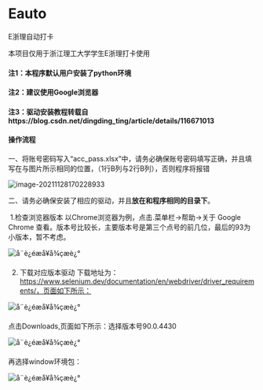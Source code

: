# Eauto
E浙理自动打卡

本项目仅用于浙江理工大学学生E浙理打卡使用

#### 注1：本程序默认用户安装了python环境

#### 注2：建议使用Google浏览器

#### 注3：驱动安装教程转载自https://blog.csdn.net/dingding_ting/article/details/116671013

#### 操作流程

一、将账号密码写入“acc_pass.xlsx”中，请务必确保账号密码填写正确，并且填写在与图片所示相同的位置，（1行B列与2行B列），否则程序将报错

![image-20211128170228933](C:\Users\86178\AppData\Roaming\Typora\typora-user-images\image-20211128170228933.png)



二、请务必确保安装了相应的驱动，并且**放在和程序相同的目录下**。

​	1.检查浏览器版本
以Chrome浏览器为例，点击.菜单栏->帮助->关于 Google Chrome 查看。版本号比较长，主要版本号是第三个点号的前几位，最后的93为小版本，暂不考虑。

![å¨è¿éæå¥å¾çæè¿°](https://img-blog.csdnimg.cn/20210511212808359.png?x-oss-process=image/watermark,type_ZmFuZ3poZW5naGVpdGk,shadow_10,text_aHR0cHM6Ly9ibG9nLmNzZG4ubmV0L2RpbmdkaW5nX3Rpbmc=,size_16,color_FFFFFF,t_70)


2. 下载对应版本驱动
  下载地址为：https://www.selenium.dev/documentation/en/webdriver/driver_requirements/，页面如下所示：

  ![å¨è¿éæå¥å¾çæè¿°](https://img-blog.csdnimg.cn/20210511213539208.png?x-oss-process=image/watermark,type_ZmFuZ3poZW5naGVpdGk,shadow_10,text_aHR0cHM6Ly9ibG9nLmNzZG4ubmV0L2RpbmdkaW5nX3Rpbmc=,size_16,color_FFFFFF,t_70)

点击Downloads,页面如下所示：选择版本号90.0.4430

![å¨è¿éæå¥å¾çæè¿°](https://img-blog.csdnimg.cn/20210511213702475.png?x-oss-process=image/watermark,type_ZmFuZ3poZW5naGVpdGk,shadow_10,text_aHR0cHM6Ly9ibG9nLmNzZG4ubmV0L2RpbmdkaW5nX3Rpbmc=,size_16,color_FFFFFF,t_70)

再选择window环境包：

![å¨è¿éæå¥å¾çæè¿°](https://img-blog.csdnimg.cn/20210511213812754.png?x-oss-process=image/watermark,type_ZmFuZ3poZW5naGVpdGk,shadow_10,text_aHR0cHM6Ly9ibG9nLmNzZG4ubmV0L2RpbmdkaW5nX3Rpbmc=,size_16,color_FFFFFF,t_70)

